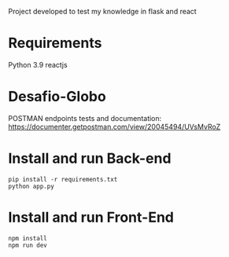 Project developed to test my knowledge in flask and react

# Requirements
Python 3.9
reactjs


# Desafio-Globo

POSTMAN endpoints tests and documentation: https://documenter.getpostman.com/view/20045494/UVsMvRoZ


# Install and run Back-end
``` 
pip install -r requirements.txt
python app.py
```

# Install and run Front-End
``` 
npm install
npm run dev
```
